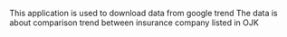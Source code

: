 This application is used to download data from google trend
The data is about comparison trend between insurance company listed in OJK